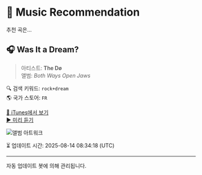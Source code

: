 
# 🎵 Music Recommendation

추천 곡은...

## 🎧 Was It a Dream?  
> 아티스트: **The Dø**  
> 앨범: _Both Ways Open Jaws_  

🔍 검색 키워드: `rock+dream`  
🌎 국가 스토어: `FR`

[🔗 iTunes에서 보기](https://music.apple.com/fr/album/was-it-a-dream/418888855?i=418888884&uo=4)  
[▶️ 미리 듣기](https://audio-ssl.itunes.apple.com/itunes-assets/AudioPreview115/v4/70/ba/9c/70ba9cc5-9091-2375-641c-0e5e08a04d73/mzaf_13068721834305797585.plus.aac.p.m4a)

![앨범 아트워크](https://is1-ssl.mzstatic.com/image/thumb/Music/66/dc/5e/mzi.nkvsuodp.jpg/100x100bb.jpg)

⏳ 업데이트 시간: 2025-08-14 08:34:18 (UTC)

---
자동 업데이트 봇에 의해 관리됩니다.
